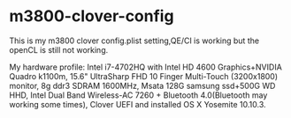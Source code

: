 # m3800-clover-config
This is my m3800 clover config.plist setting,QE/CI is working but the openCL is still not working.

My hardware profile: 
Intel i7-4702HQ with Intel HD 4600 Graphics+NVIDIA Quadro k1100m,
15.6" UltraSharp FHD 10 Finger Multi-Touch (3200x1800) monitor,
8g ddr3 SDRAM 1600MHz,
Msata 128G samsung ssd+500G WD HHD,
Intel Dual Band Wireless-AC 7260 + Bluetooth 4.0(Bluetooth may working some times),
Clover UEFI and installed OS X Yosemite 10.10.3.

